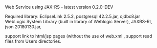 Web Service using JAX-RS - latest version 0.2.0-DEV

Required library:
EclipseLink 2.5.2,
postgresql 42.2.5.jar,
ojdbc8.jar
WebLogic System Library (built in library of Weblogic Server),
JAXRS-RI,
json 20180130.jar,

support link to html/jsp pages (without the use of web.xml , support read files from Users directories.

